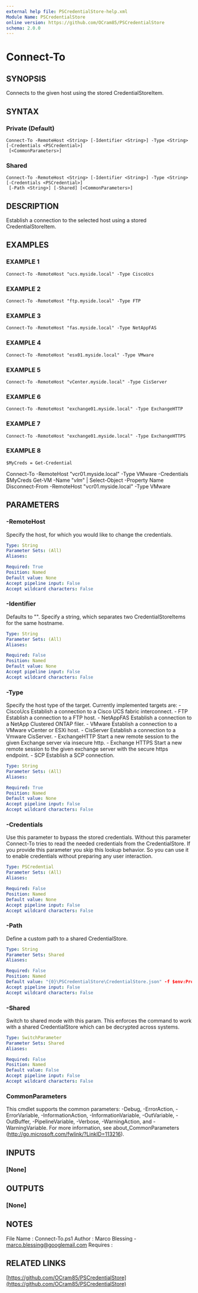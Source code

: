 ```yaml
---
external help file: PSCredentialStore-help.xml
Module Name: PSCredentialStore
online version: https://github.com/OCram85/PSCredentialStore
schema: 2.0.0
---
```


# Connect-To

## SYNOPSIS
Connects to the given host using the stored CredentialStoreItem.

## SYNTAX

### Private (Default)
```
Connect-To -RemoteHost <String> [-Identifier <String>] -Type <String> [-Credentials <PSCredential>]
 [<CommonParameters>]
```

### Shared
```
Connect-To -RemoteHost <String> [-Identifier <String>] -Type <String> [-Credentials <PSCredential>]
 [-Path <String>] [-Shared] [<CommonParameters>]
```

## DESCRIPTION
Establish a connection to the selected host using a stored CredentialStoreItem.

## EXAMPLES

### EXAMPLE 1
```
Connect-To -RemoteHost "ucs.myside.local" -Type CiscoUcs
```

### EXAMPLE 2
```
Connect-To -RemoteHost "ftp.myside.local" -Type FTP
```

### EXAMPLE 3
```
Connect-To -RemoteHost "fas.myside.local" -Type NetAppFAS
```

### EXAMPLE 4
```
Connect-To -RemoteHost "esx01.myside.local" -Type VMware
```

### EXAMPLE 5
```
Connect-To -RemoteHost "vCenter.myside.local" -Type CisServer
```

### EXAMPLE 6
```
Connect-To -RemoteHost "exchange01.myside.local" -Type ExchangeHTTP
```

### EXAMPLE 7
```
Connect-To -RemoteHost "exchange01.myside.local" -Type ExchangeHTTPS
```

### EXAMPLE 8
```
$MyCreds = Get-Credential
```

Connect-To -RemoteHost "vcr01.myside.local" -Type VMware -Credentials $MyCreds
Get-VM -Name "*vlm*" | Select-Object -Property Name
Disconnect-From -RemoteHost "vcr01.myside.local" -Type VMware

## PARAMETERS

### -RemoteHost
Specify the host, for which you would like to change the credentials.

```yaml
Type: String
Parameter Sets: (All)
Aliases:

Required: True
Position: Named
Default value: None
Accept pipeline input: False
Accept wildcard characters: False
```

### -Identifier
Defaults to "".
Specify a string, which separates two CredentialStoreItems for the
same hostname.

```yaml
Type: String
Parameter Sets: (All)
Aliases:

Required: False
Position: Named
Default value: None
Accept pipeline input: False
Accept wildcard characters: False
```

### -Type
Specify the host type of the target.
Currently implemented targets are:
    - CiscoUcs     Establish a connection to a Cisco UCS fabric interconnect.
    - FTP          Establish a connection to a FTP host.
    - NetAppFAS    Establish a connection to a NetApp Clustered ONTAP filer.
    - VMware       Establish a connection to a VMware vCenter or ESXi host.
    - CisServer    Establish a connection to a Vmware CisServer.
    - ExchangeHTTP Start a new remote session to the given Exchange server via insecure http.
    - Exchange HTTPS Start a new remote session to the given exchange server with the secure https endpoint.
    - SCP          Establish a SCP connection.

```yaml
Type: String
Parameter Sets: (All)
Aliases:

Required: True
Position: Named
Default value: None
Accept pipeline input: False
Accept wildcard characters: False
```

### -Credentials
Use this parameter to bypass the stored credentials.
Without this parameter Connect-To tries to read the
needed credentials from the CredentialStore.
If you provide this parameter you skip this lookup behavior.
So you can use it to enable credentials without preparing any user interaction.

```yaml
Type: PSCredential
Parameter Sets: (All)
Aliases:

Required: False
Position: Named
Default value: None
Accept pipeline input: False
Accept wildcard characters: False
```

### -Path
Define a custom path to a shared CredentialStore.

```yaml
Type: String
Parameter Sets: Shared
Aliases:

Required: False
Position: Named
Default value: "{0}\PSCredentialStore\CredentialStore.json" -f $env:ProgramData
Accept pipeline input: False
Accept wildcard characters: False
```

### -Shared
Switch to shared mode with this param.
This enforces the command to work with a shared CredentialStore which
can be decrypted across systems.

```yaml
Type: SwitchParameter
Parameter Sets: Shared
Aliases:

Required: False
Position: Named
Default value: False
Accept pipeline input: False
Accept wildcard characters: False
```

### CommonParameters
This cmdlet supports the common parameters: -Debug, -ErrorAction, -ErrorVariable, -InformationAction, -InformationVariable, -OutVariable, -OutBuffer, -PipelineVariable, -Verbose, -WarningAction, and -WarningVariable. For more information, see about_CommonParameters (http://go.microsoft.com/fwlink/?LinkID=113216).

## INPUTS

### [None]

## OUTPUTS

### [None]

## NOTES
File Name   : Connect-To.ps1
Author      : Marco Blessing - marco.blessing@googlemail.com
Requires    :

## RELATED LINKS

[https://github.com/OCram85/PSCredentialStore](https://github.com/OCram85/PSCredentialStore)

